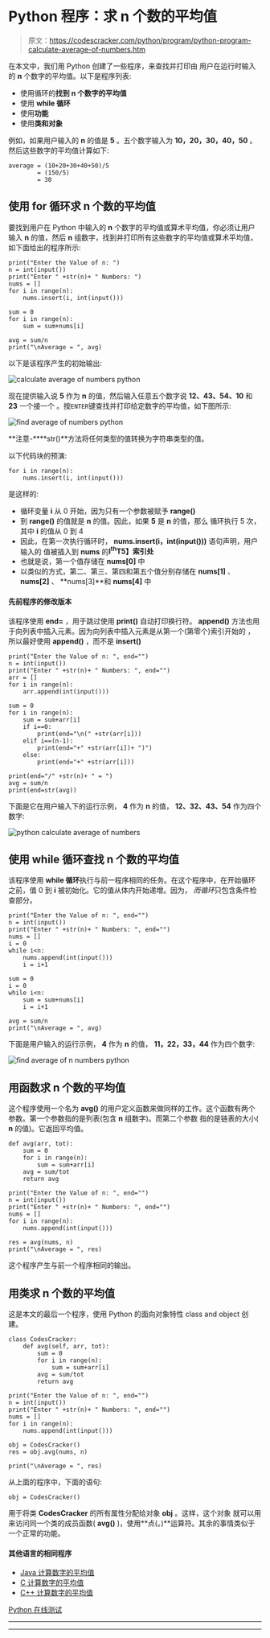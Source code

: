 # Python 程序：求 n 个数的平均值

> 原文：<https://codescracker.com/python/program/python-program-calculate-average-of-numbers.htm>

在本文中，我们用 Python 创建了一些程序，来查找并打印由 用户在运行时输入的 **n** 个数字的平均值。以下是程序列表:

*   使用循环的**找到 **n** 个数字的平均值**
*   使用 **while 循环**
*   使用**功能**
*   使用**类和对象**

例如，如果用户输入的 **n** 的值是 **5** 。五个数字输入为 **10，20，30，40，50** 。 然后这些数字的平均值计算如下:

```
average = (10+20+30+40+50)/5
        = (150/5)
        = 30
```

## 使用 for 循环求 n 个数的平均值

要找到用户在 Python 中输入的 **n** 个数字的平均值或算术平均值，你必须让用户 输入 **n** 的值，然后 **n** 组数字，找到并打印所有这些数字的平均值或算术平均值，如下面给出的程序所示:

```
print("Enter the Value of n: ")
n = int(input())
print("Enter " +str(n)+ " Numbers: ")
nums = []
for i in range(n):
    nums.insert(i, int(input()))

sum = 0
for i in range(n):
    sum = sum+nums[i]

avg = sum/n
print("\nAverage = ", avg)
```

以下是该程序产生的初始输出:

![calculate average of numbers python](img/c945a371de239a70980bc9245165c347.png)

现在提供输入说 **5** 作为 **n** 的值，然后输入任意五个数字说 **12、43、54、10** 和 **23** 一个接一个 。按`ENTER`键查找并打印给定数字的平均值，如下图所示:

![find average of numbers python](img/436174eb5a1eadacc59d9a284ac27af9.png)

**注意-****str()**方法将任何类型的值转换为字符串类型的值。

以下代码块的预演:

```
for i in range(n):
    nums.insert(i, int(input()))
```

是这样的:

*   循环变量 **i** 从 0 开始，因为只有一个参数被赋予 **range()**
*   到 **range()** 的值就是 **n** 的值。因此，如果 **5** 是 **n** 的值，那么 循环执行 5 次，其中 **i** 的值从 0 到 4
*   因此，在第一次执行循环时， **nums.insert(i，int(input()))** 语句声明，用户输入的 值被插入到 **nums** 的**I<sup>th</sup>T5】索引处**
*   也就是说，第一个值存储在 **nums[0]** 中
*   以类似的方式，第二、第三、第四和第五个值分别存储在 **nums[1]** 、 **nums[2]** 、 **nums[3]**和 **nums[4]** 中

#### 先前程序的修改版本

该程序使用 **end=** ，用于跳过使用 **print()** 自动打印换行符。 **append()** 方法也用于向列表中插入元素。因为向列表中插入元素是从第一个(第零个)索引开始的 ，所以最好使用 **append()** ，而不是 **insert()**

```
print("Enter the Value of n: ", end="")
n = int(input())
print("Enter " +str(n)+ " Numbers: ", end="")
arr = []
for i in range(n):
    arr.append(int(input()))

sum = 0
for i in range(n):
    sum = sum+arr[i]
    if i==0:
        print(end="\n(" +str(arr[i]))
    elif i==(n-1):
        print(end="+" +str(arr[i])+ ")")
    else:
        print(end="+" +str(arr[i]))

print(end="/" +str(n)+ " = ")
avg = sum/n
print(end=str(avg))
```

下面是它在用户输入下的运行示例， **4** 作为 **n** 的值， **12、32、43、54** 作为四个数字:

![python calculate average of numbers](img/1d00c5afb3f5eee7de521d3d4e589bd1.png)

## 使用 while 循环查找 n 个数的平均值

该程序使用 **while 循环**执行与前一程序相同的任务。在这个程序中，在开始循环之前，值 0 到 **i** 被初始化。它的值从体内开始递增。因为， *而循环*只包含条件检查部分。

```
print("Enter the Value of n: ", end="")
n = int(input())
print("Enter " +str(n)+ " Numbers: ", end="")
nums = []
i = 0
while i<n:
    nums.append(int(input()))
    i = i+1

sum = 0
i = 0
while i<n:
    sum = sum+nums[i]
    i = i+1

avg = sum/n
print("\nAverage = ", avg)
```

下面是用户输入的运行示例， **4** 作为 **n** 的值， **11，22，33，44** 作为四个数字:

![find average of n numbers python](img/8cf0eb085b4c0f6875d8d9b05ace6262.png)

## 用函数求 n 个数的平均值

这个程序使用一个名为 **avg()** 的用户定义函数来做同样的工作。这个函数有两个 参数。第一个参数指的是列表(包含 **n** 组数字)。而第二个参数 指的是链表的大小( **n** 的值)。它返回平均值。

```
def avg(arr, tot):
    sum = 0
    for i in range(n):
        sum = sum+arr[i]
    avg = sum/tot
    return avg

print("Enter the Value of n: ", end="")
n = int(input())
print("Enter " +str(n)+ " Numbers: ", end="")
nums = []
for i in range(n):
    nums.append(int(input()))

res = avg(nums, n)
print("\nAverage = ", res)
```

这个程序产生与前一个程序相同的输出。

## 用类求 n 个数的平均值

这是本文的最后一个程序，使用 Python 的面向对象特性 class and object 创建。

```
class CodesCracker:
    def avg(self, arr, tot):
        sum = 0
        for i in range(n):
            sum = sum+arr[i]
        avg = sum/tot
        return avg

print("Enter the Value of n: ", end="")
n = int(input())
print("Enter " +str(n)+ " Numbers: ", end="")
nums = []
for i in range(n):
    nums.append(int(input()))

obj = CodesCracker()
res = obj.avg(nums, n)

print("\nAverage = ", res)
```

从上面的程序中，下面的语句:

```
obj = CodesCracker()
```

用于将类 **CodesCracker** 的所有属性分配给对象 **obj** 。这样，这个对象 就可以用来访问同一个类的成员函数( **avg()** )，使用**点(。)**运算符。其余的事情类似于一个正常的功能。

#### 其他语言的相同程序

*   [Java 计算数字的平均值](/java/program/java-program-calculate-arithmetic-mean.htm)
*   [C 计算数字的平均值](/c/program/c-program-calculate-arithmetic-mean.htm)
*   [C++ 计算数字的平均值](/cpp/program/cpp-program-calculate-arithmetic-mean.htm)

[Python 在线测试](/exam/showtest.php?subid=10)

* * *

* * *